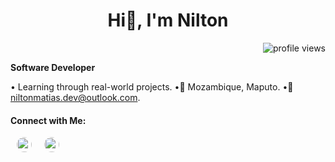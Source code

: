 <h1 align="center">Hi👋, I'm Nilton</h1>

<p align="end">
  <img src="https://visitor-badge.laobi.icu/badge?page_id=niltonmatias/niltonmatias" alt="profile views" />
</p>

**Software Developer**

   • Learning through real-world projects.
   •📍 Mozambique, Maputo.
   •📧 <a href="mailto:niltonmatias.dev@outlook.com">niltonmatias.dev@outlook.com</a>.

<h4>Connect with Me:</h4>

<p>
  <p style="font-size: 0;">
  <a href="https://wa.me/258877740104" target="_blank" style="margin: 0 10px;">
    <img src="https://cdn.simpleicons.org/whatsapp/25D366" alt="WhatsApp" width="24" height="24" style="border-radius: 50%;" />
  </a>
  <a href="https://www.linkedin.com/in/nilton-matias" target="_blank" style="margin: 0 10px;">
    <img src="https://cdn.jsdelivr.net/gh/devicons/devicon/icons/linkedin/linkedin-original.svg" alt="LinkedIn" width="24" height="24" style="border-radius: 50%;" />
  </a>
</p>

</p>
